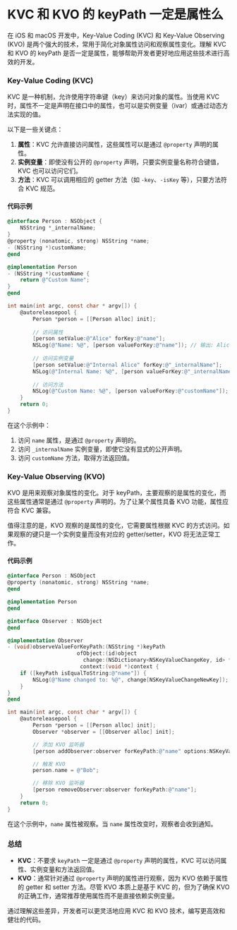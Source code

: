 # KVC 和 KVO 的 keyPath 一定是属性么

在 iOS 和 macOS 开发中，Key-Value Coding (KVC) 和 Key-Value Observing (KVO) 是两个强大的技术，常用于简化对象属性访问和观察属性变化。理解 KVC 和 KVO 的 keyPath 是否一定是属性，能够帮助开发者更好地应用这些技术进行高效的开发。

### Key-Value Coding (KVC)

KVC 是一种机制，允许使用字符串键（key）来访问对象的属性。当使用 KVC 时，属性不一定是声明在接口中的属性，也可以是实例变量（ivar）或通过动态方法实现的值。

以下是一些关键点：

1. **属性**：KVC 允许直接访问属性，这些属性可以是通过 `@property` 声明的属性。
2. **实例变量**：即使没有公开的 `@property` 声明，只要实例变量名称符合键值，KVC 也可以访问它们。
3. **方法**：KVC 可以调用相应的 getter 方法（如 `-key`、`-isKey` 等），只要方法符合 KVC 规范。

#### 代码示例

```objective-c
@interface Person : NSObject {
    NSString *_internalName;
}
@property (nonatomic, strong) NSString *name;
- (NSString *)customName;
@end

@implementation Person
- (NSString *)customName {
    return @"Custom Name";
}
@end

int main(int argc, const char * argv[]) {
    @autoreleasepool {
        Person *person = [[Person alloc] init];
        
        // 访问属性
        [person setValue:@"Alice" forKey:@"name"];
        NSLog(@"Name: %@", [person valueForKey:@"name"]); // 输出: Alice
        
        // 访问实例变量
        [person setValue:@"Internal Alice" forKey:@"_internalName"];
        NSLog(@"Internal Name: %@", [person valueForKey:@"_internalName"]); // 输出: Internal Alice
        
        // 访问方法
        NSLog(@"Custom Name: %@", [person valueForKey:@"customName"]); // 输出: Custom Name
    }
    return 0;
}
```

在这个示例中：

1. 访问 `name` 属性，是通过 `@property` 声明的。
2. 访问 `_internalName` 实例变量，即使它没有显式的公开声明。
3. 访问 `customName` 方法，取得方法返回值。

### Key-Value Observing (KVO)

KVO 是用来观察对象属性的变化。对于 keyPath，主要观察的是属性的变化，而这些属性通常是通过 `@property` 声明的。为了让某个属性具备 KVO 功能，属性应符合
KVC 兼容。

值得注意的是，KVO 观察的是属性的变化，它需要属性根据 KVC 的方式访问。如果观察的键只是一个实例变量而没有对应的 getter/setter，KVO 将无法正常工作。

#### 代码示例

```objective-c
@interface Person : NSObject
@property (nonatomic, strong) NSString *name;
@end

@implementation Person
@end

@interface Observer : NSObject
@end

@implementation Observer
- (void)observeValueForKeyPath:(NSString *)keyPath
                      ofObject:(id)object
                        change:(NSDictionary<NSKeyValueChangeKey, id> *)change
                       context:(void *)context {
    if ([keyPath isEqualToString:@"name"]) {
        NSLog(@"Name changed to: %@", change[NSKeyValueChangeNewKey]);
    }
}
@end

int main(int argc, const char * argv[]) {
    @autoreleasepool {
        Person *person = [[Person alloc] init];
        Observer *observer = [[Observer alloc] init];

        // 添加 KVO 监听器
        [person addObserver:observer forKeyPath:@"name" options:NSKeyValueObservingOptionNew context:nil];

        // 触发 KVO
        person.name = @"Bob";

        // 移除 KVO 监听器
        [person removeObserver:observer forKeyPath:@"name"];
    }
    return 0;
}
```

在这个示例中，`name` 属性被观察。当 `name` 属性改变时，观察者会收到通知。

### 总结

- **KVC**：不要求 `keyPath` 一定是通过 `@property` 声明的属性，KVC 可以访问属性、实例变量和方法返回值。
- **KVO**：通常针对通过 `@property` 声明的属性进行观察，因为 KVO 依赖于属性的 getter 和 setter 方法。尽管 KVO 本质上是基于 KVC 的，但为了确保 KVO 的正确工作，通常推荐使用属性而不是直接依赖实例变量。

通过理解这些差异，开发者可以更灵活地应用 KVC 和 KVO 技术，编写更高效和健壮的代码。
